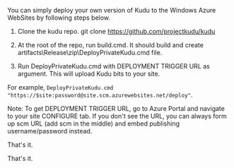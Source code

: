 You can simply deploy your own version of Kudu to the Windows Azure WebSites by following steps below.

1. Clone the kudu repo.  git clone https://github.com/projectkudu/kudu

2. At the root of the repo, run build.cmd. It should build and create artifacts\Release\zip\DeployPrivateKudu.cmd file. 

3. Run DeployPrivateKudu.cmd with DEPLOYMENT TRIGGER URL as argument.  This will upload Kudu bits to your site.

  For example, `DeployPrivateKudu.cmd "https://$site:password@site.scm.azurewebsites.net/deploy"`.

  Note: To get DEPLOYMENT TRIGGER URL, go to Azure Portal and navigate to your site CONFIGURE tab.  If you don't see the URL, you can always form up scm URL (add scm in the middle) and embed publishing username/password instead.

That's it.

That's it.
